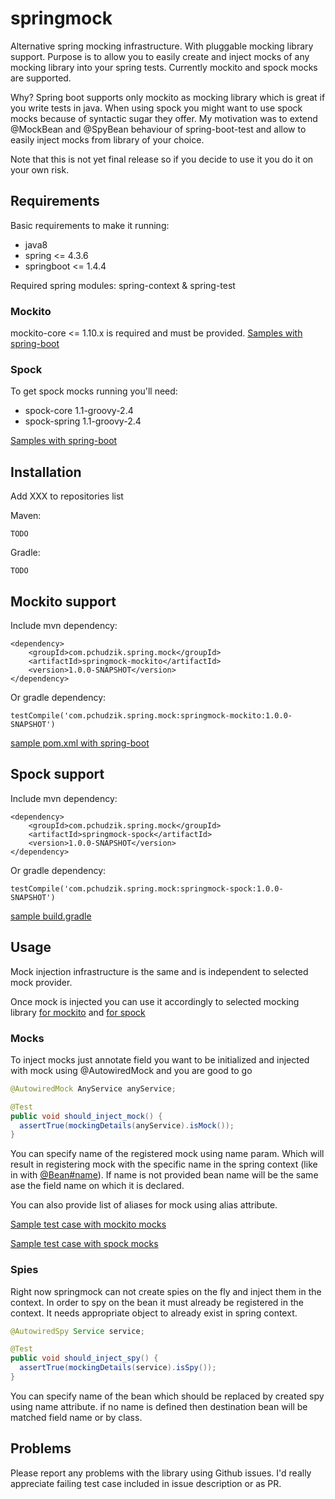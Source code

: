 # springmock

Alternative spring mocking infrastructure. With pluggable mocking library support. Purpose is to
allow you to easily create and inject mocks of any mocking library into your spring tests. Currently
mockito and spock mocks are supported.

Why? Spring boot supports only mockito as mocking library which is great if you write tests in java.
When using spock you might want to use spock mocks because of syntactic sugar they offer. My
motivation was to extend @MockBean and @SpyBean behaviour of spring-boot-test and allow to easily
inject mocks from library of your choice.

Note that this is not yet final release so if you decide to use it you do it on your own risk.

## Requirements

Basic requirements to make it running:

* java8
* spring <= 4.3.6
* springboot <= 1.4.4

Required spring modules: spring-context & spring-test

### Mockito

mockito-core <= 1.10.x is required and must be provided. [Samples with spring-boot](samples/mockito-samples)

### Spock

To get spock mocks running you'll need:

* spock-core 1.1-groovy-2.4
* spock-spring 1.1-groovy-2.4

[Samples with spring-boot](samples/spock-samples)

## Installation

Add XXX to repositories list

Maven:
```
TODO
```

Gradle:
```
TODO
```

## Mockito support

Include mvn dependency:
```
<dependency>
	<groupId>com.pchudzik.spring.mock</groupId>
	<artifactId>springmock-mockito</artifactId>
	<version>1.0.0-SNAPSHOT</version>
</dependency>
```

Or gradle dependency:

```
testCompile('com.pchudzik.spring.mock:springmock-mockito:1.0.0-SNAPSHOT')
```

[sample pom.xml with spring-boot](samples/mockito-samples/pom.xml)

## Spock support

Include mvn dependency:
```
<dependency>
	<groupId>com.pchudzik.spring.mock</groupId>
	<artifactId>springmock-spock</artifactId>
	<version>1.0.0-SNAPSHOT</version>
</dependency>
```

Or gradle dependency:

```
testCompile('com.pchudzik.spring.mock:springmock-spock:1.0.0-SNAPSHOT')
```

[sample build.gradle](samples/spock-samples/build.gradle)

## Usage

Mock injection infrastructure is the same and is independent to selected mock provider.

Once mock is injected you can use it accordingly to selected mocking library [for
mockito](samples/mockito-samples/src/test/java/com/pchudzik/springmock/samples/mockito/MockitoSamplesApplicationTests.java)
and [for
spock](samples/spock-samples/src/test/groovy/com/pchudzik/springmock/samples/spock/SpockSamplesApplicationTest.groovy)

### Mocks

To inject mocks just annotate field you want to be initialized and injected with mock using @AutowiredMock and you are
good to go

```java
@AutowiredMock AnyService anyService;

@Test
public void should_inject_mock() {
  assertTrue(mockingDetails(anyService).isMock());
}
```

You can specify name of the registered mock using name param. Which will result in registering mock with the specific
name in the spring context (like in with
[@Bean#name](https://docs.spring.io/spring/docs/current/javadoc-api/org/springframework/context/annotation/Bean.html#name--)).
If name is not provided bean name will be the same ase the field name on which it is declared.

You can also provide list of aliases for mock using alias attribute.

[Sample test case with mockito mocks](samples/mockito-samples/src/test/java/com/pchudzik/springmock/samples/mockito/MockitoSamplesApplicationTests.java)

[Sample test case with spock mocks](samples/spock-samples/src/test/groovy/com/pchudzik/springmock/samples/spock/SpockSamplesApplicationTest.groovy)

### Spies

Right now springmock can not create spies on the fly and inject them in the context. In order to spy on the bean it must
already be registered in the context. It needs appropriate object to already exist in spring context.

```java
@AutowiredSpy Service service;

@Test
public void should_inject_spy() {
  assertTrue(mockingDetails(service).isSpy());
}
```

You can specify name of the bean which should be replaced by created spy using name attribute. if no name is defined
then destination bean will be matched field name or by class.

## Problems

Please report any problems with the library using Github issues. I'd really appreciate failing test case included in
issue description or as PR.
